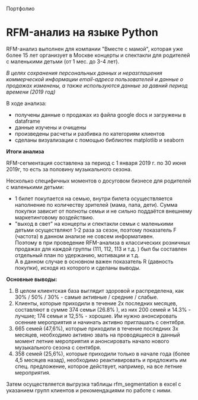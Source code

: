  Портфолио
# RFM-анализ на языке Python

RFM-анализ выполнен для компании "Вместе с мамой", которая уже более 15 лет организует в Москве концерты и спектакли для родителей с маленькими детьми (от 1 мес. до 3-4 лет).

*В целях сохранения персональных данных и неразглашения коммерческой информации email-адреса пользователей и данные о продажах изменены, а также используются данные за давний период времени (2019 год)* 

В ходе анализа:

 - получены данные о продажах из файла google docs и загружены в dataframe
 - данные изучены и очищены
 - произведены расчеты и разбивка по категориям клиентов 
 - сделаны визуализации с помощью библиотек matplotlib и seaborn
 
 **Итоги анализа**

RFM-сегментация составлена за период с 1 января 2019 г. по 30 июня 2019г, то есть за половину музыкального сезона.

Несколько специфичных моментов о досуговом бизнесе для родителей с маленькими детьми:

-   1 билет покупается на семью, внутри билета осуществляется наполнение по количеству зрителей (мама, папа, дети). Сумма покупки зависит от полноты семьи и не сильно поддаётся внешнему маркетинговому воздействию.
-   "выход в свет" на концерты и спектакли семьи с маленькими детьми осуществляют 1-2 раза за сезон, поэтому показатель F (частота) в данном анализе не совсем информативен.  
    Поэтому в при проведение RFM-анализа в классических розничных продажах для каждой группы (111, 112, 113 и т.д. ) был бы составлен отдельный план по удержанию, мотивации и т.д.   
    А в данном случае в основном важен показатель R (давность покупки), исходя из которого и сделаны выводы.

**Основные выводы:**

1.  В целом клиентская база выглядит здоровой и распределена, как 30% / 50% / 30% - самые активные / средние / слабые.
2.  Клиенты, которые приходили в течение 2х последних месяцев, составляют в сумме 374 семьи (26.8% ), из них 200 семей и 14.3% - лучшие; 174 семьи и 12,5% - хорошие. Им нужно анонсировать осенние мероприятия и начинать активно приглашать с сентября.
3.  665 семей (47,6%), которые приходили в течение последних 3х месяцев, необходимо активно звать на проводящиеся в данный момент летние мероприятия и анонсировать начало нового музыкального сезона с сентября.
4.  358 семей (25,6%), которые приходили только в начале года (более 4,5 месяцев назад), необходимо реактивировать и предложить им спец. предложение, которое действует, например, на все летние мероприятия.

Затем осуществляется выгрузка таблицы rfm_segmentation в excel с указанием групп клиентов и рекомендациями по работе с ними.
